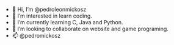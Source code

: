- 👋 Hi, I’m @pedroleonmickosz
- 👀 I’m interested in learn coding.
- 🌱 I’m currently learning C, Java and Python.
- 💞️ I’m looking to collaborate on website and game programing.
- 📫 @pedromickosz

<!---
pedroleonmickosz/pedroleonmickosz is a ✨ special ✨ repository because its `README.md` (this file) appears on your GitHub profile.
You can click the Preview link to take a look at your changes.
--->
